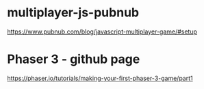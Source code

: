 # multiplayer-js-pubnub
https://www.pubnub.com/blog/javascript-multiplayer-game/#setup

# Phaser 3 - github page
https://phaser.io/tutorials/making-your-first-phaser-3-game/part1
